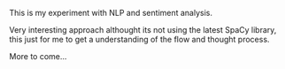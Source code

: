 This is my experiment with NLP and sentiment analysis.

Very interesting approach althought its not using the latest SpaCy library, this just for me to get a understanding of the flow and thought process.

More to come...
